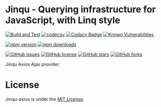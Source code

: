 # Jinqu - Querying infrastructure for JavaScript, with Linq style

[![Build and Test](https://github.com/jin-qu/jinqu-axios/actions/workflows/build.yml/badge.svg)](https://github.com/jin-qu/jinqu-axios/actions/workflows/build.yml)
[![codecov](https://codecov.io/gh/jin-qu/@jin-qu/axios/graph/badge.svg?token=3WUQ44WFaI)](https://codecov.io/gh/jin-qu/@jin-qu/axios)
[![Codacy Badge](https://app.codacy.com/project/badge/Grade/f4732afd1755450b9db0ba2f94cc54b8)](https://app.codacy.com/gh/jin-qu/@jin-qu/axios/dashboard?utm_source=gh&utm_medium=referral&utm_content=&utm_campaign=Badge_grade)
<a href="https://snyk.io/test/npm/@jin-qu/axios"><img src="https://snyk.io/test/npm/@jin-qu/axios/badge.svg" alt="Known Vulnerabilities" data-canonical-src="https://snyk.io/test/npm/@jin-qu/axios" style="max-width:100%;"></a>

[![npm version](https://img.shields.io/npm/v/@jin-qu/axios)](https://www.npmjs.com/package/@jin-qu/axios)
[![npm downloads](https://img.shields.io/npm/dm/@jin-qu/axios.svg)](https://www.npmjs.com/package/@jin-qu/axios)

[![GitHub issues](https://img.shields.io/github/issues/jin-qu/jinqu-axios.svg)](https://github.com/jin-qu/jinqu-axios/issues)
[![GitHub license](https://img.shields.io/badge/license-MIT-blue.svg)](https://raw.githubusercontent.com/jin-qu/jinqu-axios/main/LICENSE)
[![GitHub stars](https://img.shields.io/github/stars/jin-qu/jinqu-axios.svg?style=social&label=Star)](https://github.com/jin-qu/jinqu-axios)
[![GitHub forks](https://img.shields.io/github/forks/jin-qu/jinqu-axios.svg?style=social&label=Fork)](https://github.com/jin-qu/jinqu-axios)

Jinqu Axios Ajax provider.

# License
Jinqu-axios is under the [MIT License](LICENSE).
